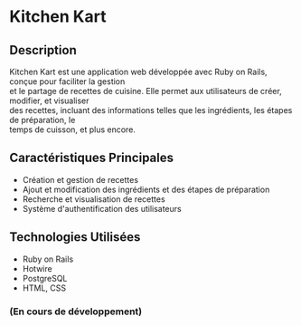 # Kitchen Kart  

## Description  

Kitchen Kart est une application web développée avec Ruby on Rails, conçue pour faciliter la gestion  
et le partage de recettes de cuisine. Elle permet aux utilisateurs de créer, modifier, et visualiser  
des recettes, incluant des informations telles que les ingrédients, les étapes de préparation, le  
temps de cuisson, et plus encore.

## Caractéristiques Principales

- Création et gestion de recettes  
- Ajout et modification des ingrédients et des étapes de préparation  
- Recherche et visualisation de recettes  
- Système d'authentification des utilisateurs  

## Technologies Utilisées

- Ruby on Rails  
- Hotwire  
- PostgreSQL  
- HTML, CSS  

### (En cours de développement)
